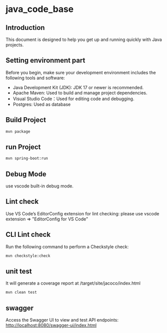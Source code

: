 # java_code_base

<!-- 
## Init mvn Project
use spring initializr to init spring boot project
https://start.spring.io/ 
-->

## Introduction
This document is designed to help you get up and running quickly with Java projects.

## Setting environment part
Before you begin, make sure your development environment includes the following tools and software:
- Java Development Kit (JDK): JDK 17 or newer is recommended.
- Apache Maven: Used to build and manage project dependencies.
- Visual Studio Code：Used for editing code and debugging.
- Postgres: Used as database

## Build Project
```bash
mvn package
```

## run Project
```bash
mvn spring-boot:run
```

## Debug Mode
use vscode built-in debug mode.

## Lint check
Use VS Code’s EditorConfig extension for lint checking:
please use vscode extension => "EditorConfig for VS Code"

## CLI Lint check
Run the following command to perform a Checkstyle check:
```bash
mvn checkstyle:check
```

## unit test
It will generate a coverage report at /target/site/jacoco/index.html
``` bash
mvn clean test
```

## swagger
Access the Swagger UI to view and test API endpoints:
[http://localhost:8080/swagger-ui/index.html](http://localhost:8080/swagger-ui/index.html)
